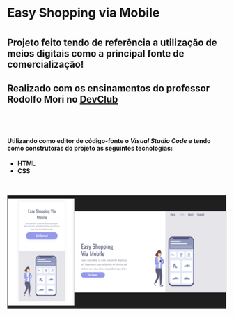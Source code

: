 <h1>Easy Shopping via Mobile<h1> 

<h2>Projeto feito tendo de referência a utilização de meios digitais como a principal fonte de comercialização!<h2>

<h2>Realizado com os ensinamentos do professor Rodolfo Mori no <a href="https://rodolfomori.com.br/devclub">DevClub</a><h2>
<br>
<h4>Utilizando como editor de código-fonte o <i>Visual Studio Code</i> e tendo como construtoras do projeto as seguintes tecnologias:</h4>
<ul>
<li><b>HTML</b></li>
<li><b>CSS</b></li>
</ul>
<br>
<br>
  <img src="https://github.com/ViniFerAlbuquerque/Easy-Shopping-Via-Mobile/blob/master/Easy%20Shopping%20Via%20Mobile.png?raw=true">
